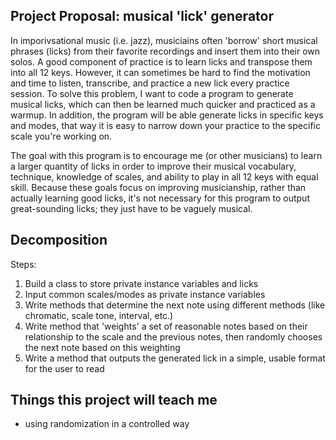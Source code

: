 ## Project Proposal: musical 'lick' generator

In imporivsational music (i.e. jazz), musiciains often 'borrow' short musical phrases (licks) from their favorite recordings and insert them into their own solos. A good component of practice is to learn licks and transpose them into all 12 keys. However, it can sometimes be hard to find the motivation and time to listen, transcribe, and practice a new lick every practice session. To solve this problem, I want to code a program to generate musical licks, which can then be learned much quicker and practiced as a warmup. In addition, the program will be able generate licks in specific keys and modes, that way it is easy to narrow down your practice to the specific scale you're working on.

The goal with this program is to encourage me (or other musicians) to learn a larger quantity of licks in order to improve their musical vocabulary, technique, knowledge of scales, and ability to play in all 12 keys with equal skill. Because these goals focus on improving musicianship, rather than actually learning good licks, it's not necessary for this program to output great-sounding licks; they just have to be vaguely musical.

## Decomposition

Steps:
1. Build a class to store private instance variables and licks
2. Input common scales/modes as private instance variables
4. Write methods that determine the next note using different methods (like chromatic, scale tone, interval, etc.)
5. Write method that 'weights' a set of reasonable notes based on their relationship to the scale and the previous notes, then randomly chooses the next note based on this weighting 
6. Write a method that outputs the generated lick in a simple, usable format for the user to read

## Things this project will teach me

- using randomization in a controlled way
